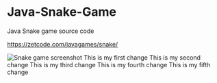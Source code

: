 # Java-Snake-Game
Java Snake game source code

https://zetcode.com/javagames/snake/  

![Snake game screenshot](snake.png)
This is my first change
This is my second change
This is my third change
This is my fourth change
This is my fifth change
